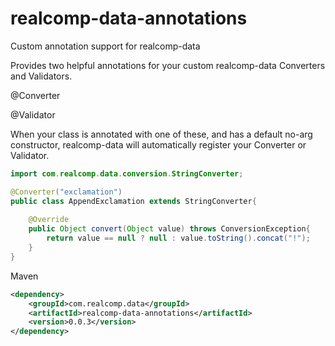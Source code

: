 # realcomp-data-annotations
Custom annotation support for realcomp-data

Provides two helpful annotations for your custom realcomp-data Converters and Validators.

@Converter

@Validator

When your class is annotated with one of these, and has a default no-arg constructor, realcomp-data will automatically register your Converter or Validator.

```java
import com.realcomp.data.conversion.StringConverter;

@Converter("exclamation")
public class AppendExclamation extends StringConverter{
    
    @Override
    public Object convert(Object value) throws ConversionException{
        return value == null ? null : value.toString().concat("!");
    }
}

```


Maven
```xml
<dependency>
    <groupId>com.realcomp.data</groupId>
    <artifactId>realcomp-data-annotations</artifactId>
    <version>0.0.3</version>
</dependency>
```


